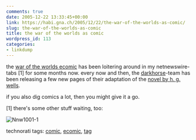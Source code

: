```yaml
---
comments: true
date: 2005-12-22 13:33:45+00:00
link: https://habi.gna.ch/2005/12/22/the-war-of-the-worlds-as-comic/
slug: the-war-of-the-worlds-as-comic
title: the war of the worlds as comic
wordpress_id: 113
categories:
- linkdump
---
```



the [war of the worlds ecomic](http://www.darkhorse.com/zones/wotw/wotw_popup.php) has been loitering around in my netnewswire-tabs [1] for some months now. every now and then, the [darkhorse](http://www.darkhorse.com)-team has been releasing a few new pages of their adaptation of the [novel by h. g. wells](http://books.google.com/books?q=war+of+the+worlds&btnG=Search+Books&hl=en).
  
if you also dig comics a lot, then you might give it a go.



[1] there's some other stuff waiting, too:
  
![Nnw1001-1](https://habi.gna.ch/blog/images/nnw1001-1.jpg)





technorati tags: [comic](http://www.technorati.com/tag/comic), [ecomic](http://www.technorati.com/tag/ecomic), [tag](http://www.technorati.com/tag/tag)

